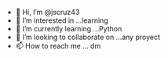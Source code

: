 - 👋 Hi, I’m @jscruz43
- 👀 I’m interested in ...learning
- 🌱 I’m currently learning ...Python
- 💞️ I’m looking to collaborate on ...any proyect
- 📫 How to reach me ... dm

<!---
jscruz43/jscruz43 is a ✨ special ✨ repository because its `README.md` (this file) appears on your GitHub profile.
You can click the Preview link to take a look at your changes.
--->
